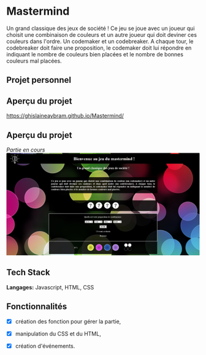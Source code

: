 # Mastermind

Un grand classique des jeux de société ! Ce jeu se joue avec un joueur qui choisit une combinaison de couleurs et un autre joueur qui doit deviner ces couleurs dans l'ordre. 
Un codemaker et un codebreaker. 
A chaque tour, le codebreaker doit faire une proposition, le codemaker doit lui répondre en indiquant le nombre de couleurs bien placées et le nombre de bonnes couleurs mal placées.

## Projet personnel

## Aperçu du projet
https://ghislaineaybram.github.io/Mastermind/

## Aperçu du projet

*Partie en cours*
![App Screenshot](/screen/mastermind_partie.jpg)

## Tech Stack

**Langages:** Javascript, HTML, CSS

## Fonctionnalités
- [x] création des fonction pour gérer la partie,
- [x] manipulation du CSS et du HTML,
- [x] création d'événements.




